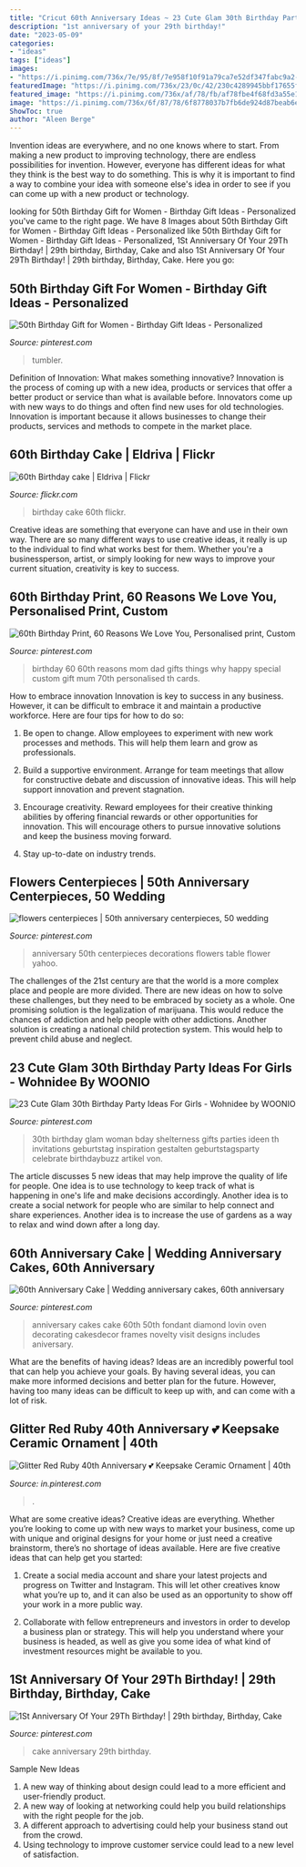 ```yaml
---
title: "Cricut 60th Anniversary Ideas ~ 23 Cute Glam 30th Birthday Party Ideas For Girls"
description: "1st anniversary of your 29th birthday!"
date: "2023-05-09"
categories:
- "ideas"
tags: ["ideas"]
images:
- "https://i.pinimg.com/736x/7e/95/8f/7e958f10f91a79ca7e52df347fabc9a2--th-anniversary-centerpieces-anniversary-flowers.jpg"
featuredImage: "https://i.pinimg.com/736x/23/0c/42/230c4289945bbf17655fbf50c04efc0a--th-birthday-parties-birthday-party-ideas.jpg"
featured_image: "https://i.pinimg.com/736x/af/78/fb/af78fbe4f68fd3a55e179ce305225277--st-anniversary-cake-central.jpg"
image: "https://i.pinimg.com/736x/6f/87/78/6f8778037b7fb6de924d87beab6e4b05.jpg"
ShowToc: true
author: "Aleen Berge"
---
```



Invention ideas are everywhere, and no one knows where to start. From making a new product to improving technology, there are endless possibilities for invention. However, everyone has different ideas for what they think is the best way to do something. This is why it is important to find a way to combine your idea with someone else's idea in order to see if you can come up with a new product or technology.

	

		
looking for 50th Birthday Gift for Women - Birthday Gift Ideas - Personalized you've came to the right page. We have 8 Images about 50th Birthday Gift for Women - Birthday Gift Ideas - Personalized like 50th Birthday Gift for Women - Birthday Gift Ideas - Personalized, 1St Anniversary Of Your 29Th Birthday! | 29th birthday, Birthday, Cake and also 1St Anniversary Of Your 29Th Birthday! | 29th birthday, Birthday, Cake. Here you go:
		
    
## 50th Birthday Gift For Women - Birthday Gift Ideas - Personalized

<img loading=lazy src="https://i.pinimg.com/736x/61/5c/30/615c303ae646cddebf57466a731fb48d.jpg" onerror="this.onerror=null;this.src='https://tse1.mm.bing.net/th?id=OIP.KTsu4UfZwpGih0lySWkPvgHaJ3&amp;pid=15.1';" alt="50th Birthday Gift for Women - Birthday Gift Ideas - Personalized">

_Source: pinterest.com_

>tumbler. 

	

Definition of Innovation: What makes something innovative?
Innovation is the process of coming up with a new idea, products or services that offer a better product or service than what is available before. Innovators come up with new ways to do things and often find new uses for old technologies. Innovation is important because it allows businesses to change their products, services and methods to compete in the market place.

    
## 60th Birthday Cake | Eldriva | Flickr

<img loading=lazy src="https://c1.staticflickr.com/9/8034/7955317362_c206786df6_b.jpg" onerror="this.onerror=null;this.src='https://tse2.mm.bing.net/th?id=OIP.F6F59_JykZBdOCvERhkhfQHaLG&amp;pid=15.1';" alt="60th Birthday cake | Eldriva | Flickr">

_Source: flickr.com_

>birthday cake 60th flickr. 

	

Creative ideas are something that everyone can have and use in their own way. There are so many different ways to use creative ideas, it really is up to the individual to find what works best for them. Whether you're a businessperson, artist, or simply looking for new ways to improve your current situation, creativity is key to success.

    
## 60th Birthday Print, 60 Reasons We Love You, Personalised Print, Custom

<img loading=lazy src="https://i.pinimg.com/736x/cc/23/41/cc234138b413d9ba4af6ba0e7094c421--th-birthday-gifts--birthday.jpg" onerror="this.onerror=null;this.src='https://tse1.mm.bing.net/th?id=OIP.xFIbKGXqdOguHiNoFBRFhAHaHa&amp;pid=15.1';" alt="60th Birthday Print, 60 Reasons We Love You, Personalised print, Custom">

_Source: pinterest.com_

>birthday 60 60th reasons mom dad gifts things why happy special custom gift mum 70th personalised th cards. 

	

How to embrace innovation
Innovation is key to success in any business. However, it can be difficult to embrace it and maintain a productive workforce. Here are four tips for how to do so:
1) Be open to change. Allow employees to experiment with new work processes and methods. This will help them learn and grow as professionals.

2) Build a supportive environment. Arrange for team meetings that allow for constructive debate and discussion of innovative ideas. This will help support innovation and prevent stagnation.

3) Encourage creativity. Reward employees for their creative thinking abilities by offering financial rewards or other opportunities for innovation. This will encourage others to pursue innovative solutions and keep the business moving forward.

4) Stay up-to-date on industry trends.

    
## Flowers Centerpieces | 50th Anniversary Centerpieces, 50 Wedding

<img loading=lazy src="https://i.pinimg.com/736x/7e/95/8f/7e958f10f91a79ca7e52df347fabc9a2--th-anniversary-centerpieces-anniversary-flowers.jpg" onerror="this.onerror=null;this.src='https://tse4.mm.bing.net/th?id=OIP.KRZ0LVsUjLm61G9De26TsgHaLH&amp;pid=15.1';" alt="flowers centerpieces | 50th anniversary centerpieces, 50 wedding">

_Source: pinterest.com_

>anniversary 50th centerpieces decorations flowers table flower yahoo. 

	

The challenges of the 21st century are that the world is a more complex place and people are more divided. There are new ideas on how to solve these challenges, but they need to be embraced by society as a whole. One promising solution is the legalization of marijuana. This would reduce the chances of addiction and help people with other addictions. Another solution is creating a national child protection system. This would help to prevent child abuse and neglect.

    
## 23 Cute Glam 30th Birthday Party Ideas For Girls - Wohnidee By WOONIO

<img loading=lazy src="https://i.pinimg.com/736x/23/0c/42/230c4289945bbf17655fbf50c04efc0a--th-birthday-parties-birthday-party-ideas.jpg" onerror="this.onerror=null;this.src='https://tse2.mm.bing.net/th?id=OIP.Wh6sKFwdlb6G9fL7m2t4RQHaLG&amp;pid=15.1';" alt="23 Cute Glam 30th Birthday Party Ideas For Girls - Wohnidee by WOONIO">

_Source: pinterest.com_

>30th birthday glam woman bday shelterness gifts parties ideen th invitations geburtstag inspiration gestalten geburtstagsparty celebrate birthdaybuzz artikel von. 

	

The article discusses 5 new ideas that may help improve the quality of life for people. One idea is to use technology to keep track of what is happening in one's life and make decisions accordingly. Another idea is to create a social network for people who are similar to help connect and share experiences. Another idea is to increase the use of gardens as a way to relax and wind down after a long day.

    
## 60th Anniversary Cake | Wedding Anniversary Cakes, 60th Anniversary

<img loading=lazy src="https://i.pinimg.com/736x/f5/92/77/f592778b7c2393eb866a8792d86ee546.jpg" onerror="this.onerror=null;this.src='https://tse3.mm.bing.net/th?id=OIP.LyUz0FSczbaHW2u9TrZtygHaLW&amp;pid=15.1';" alt="60th Anniversary Cake | Wedding anniversary cakes, 60th anniversary">

_Source: pinterest.com_

>anniversary cakes cake 60th 50th fondant diamond lovin oven decorating cakesdecor frames novelty visit designs includes aniversary. 

	

What are the benefits of having ideas?
Ideas are an incredibly powerful tool that can help you achieve your goals. By having several ideas, you can make more informed decisions and better plan for the future. However, having too many ideas can be difficult to keep up with, and can come with a lot of risk.

    
## Glitter Red Ruby 40th Anniversary 💕 Keepsake Ceramic Ornament | 40th

<img loading=lazy src="https://i.pinimg.com/736x/6f/87/78/6f8778037b7fb6de924d87beab6e4b05.jpg" onerror="this.onerror=null;this.src='https://tse1.mm.bing.net/th?id=OIP.MsLn4Z0ie20B9NAfx5wZSQHaHa&amp;pid=15.1';" alt="Glitter Red Ruby 40th Anniversary 💕 Keepsake Ceramic Ornament | 40th">

_Source: in.pinterest.com_

>. 

	

What are some creative ideas?
Creative ideas are everything. Whether you’re looking to come up with new ways to market your business, come up with unique and original designs for your home or just need a creative brainstorm, there’s no shortage of ideas available. Here are five creative ideas that can help get you started:
1. Create a social media account and share your latest projects and progress on Twitter and Instagram. This will let other creatives know what you’re up to, and it can also be used as an opportunity to show off your work in a more public way.

2. Collaborate with fellow entrepreneurs and investors in order to develop a business plan or strategy. This will help you understand where your business is headed, as well as give you some idea of what kind of investment resources might be available to you.


    
## 1St Anniversary Of Your 29Th Birthday! | 29th Birthday, Birthday, Cake

<img loading=lazy src="https://i.pinimg.com/736x/af/78/fb/af78fbe4f68fd3a55e179ce305225277--st-anniversary-cake-central.jpg" onerror="this.onerror=null;this.src='https://tse1.mm.bing.net/th?id=OIP.pGXgQPMCgM4eiaumwnyqcAHaKH&amp;pid=15.1';" alt="1St Anniversary Of Your 29Th Birthday! | 29th birthday, Birthday, Cake">

_Source: pinterest.com_

>cake anniversary 29th birthday. 

	

Sample New Ideas
1. A new way of thinking about design could lead to a more efficient and user-friendly product.
2. A new way of looking at networking could help you build relationships with the right people for the job.
3. A different approach to advertising could help your business stand out from the crowd.
4. Using technology to improve customer service could lead to a new level of satisfaction.

